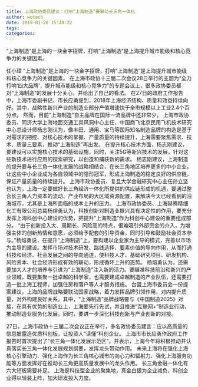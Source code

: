 ```yaml
---
title: 上海政协委员建议：打响“上海制造”要联动长三角一体化
author: wetech
date: 2019-01-28 15:40:22
tags: 
categories: 
---
```

“上海制造”是上海的一块金字招牌，打响“上海制造”是上海提升城市能级和核心竞争力的关键因素。
<!-- more -->
任小璋
“上海制造”是上海的一块金字招牌，打响“上海制造”是上海提升城市能级和核心竞争力的关键因素。
在上海市政协十三届二次会议28日举行的主题为“全力打响‘四大品牌’，提升城市能级和核心竞争力”的专题会议上，很多政协委员都对“上海制造”的发展十分关心，并给出了自己的看法。
在27日的政府工作报告中，上海市委副书记、市长应勇提到，2018年上海经济结构、质量和效益持续向好。其中，战略性新兴产业的制造业部分产值增速快于全市规模以上工业2.4个百分点。
然而，目前“上海制造”自主品牌在国际一流品牌中还非常少。
上海市政协委员、同济大学上海地面交通工具风洞中心主任、中国商飞北京民用飞机技术研究中心总设计师杨志刚认为，像丰田、通用、宝马等国际知名制造品牌的构造是基于对需求的把控、对核心技术的掌握、产量质量的持续提升，上海需要聚焦需求、技术、质量三要素，推动“上海制造”再出发。
在提升核心技术方面，杨志刚建议，要建设可以实施核心技术的基础设施，同时，关注5G等新兴技术的发展，针对这些新技术进行应用的探索研究，以创造和捕获新的需求。
杨志刚建议，上海制造的提升要与长三角一体化发展的战略相结合，在长三角地区培养更多的中小企业，让这些中小企业成为各自领域中的隐形冠军，形成上海制造的稳定良好的供应链，保证产量质量的持续提升。
上海市政协委员、复旦大学金融研究中心主任孙立坚也认为，上海一定要做好长三角经济一体化所提供的供应链形成的机遇，要通过整合长三角人力资本的流动、产业布局的大区域资源配置，来解决今天已经看到的沿海城市，尤其是上海所面临的成本上升的压力。
上海市政协委员、上海赫腾精细化工有限公司总裁杨熔勇认为，科技创新对制造业振兴具有决定性的作用，要充分发挥上海科创中心建设的优势，把提升“上海制造”作为科创中心建设的重要组成部分。
“由于创新投入大、周期长、风险高的特点，很难吸引外部资金的介入，为增强主体的创新热情和意愿，必须给予配套的引导资金，同时引导和鼓励社会资本参与。”杨熔勇说，在提升“上海制造”上，要构建以企业家为主导的模式，完善以市场为主导的建设。发挥市场对技术研发、路线选择、要素价值的导向作用，从而打通科技和经济、社会发展之间的导向通道，使科技人才、基础研究项目、研发机构、风险资本、社会经济形成有效的联动，形成循环上升的态势。
杨熔勇认为，还需要加大人才的培养与引进为“上海制造”注入新的活力。要瞄准科技前沿和新兴的产业领域，既要集聚一批卓越的科学家，也需要建成卓越制造的产业队伍，还需要打造一批上海工程师，加强住房和落户等人才服务措施。
台盟上海市委员会一份提案建议，上海的品牌战略要联动国家战略，着力发挥品牌引领作用，对内提升质量，对外构建良好关系。其中，“上海制造”品牌战略要与《中国制造2025》对接，在具有优势的制造业上，上海要先行先试，并且推进“互联网+”制造业行动，推动制造业服务化发展。同时，要进一步深化科技创新与产业创新的对接。
 
 
27日，上海市政协十三届二次会议正在举行，多名政协委员建言：应以高质量的信息披露造优质科创板，让投资人“读懂”科创企业。
上海市市长应勇作政府工作报告时首次提出了“长三角一体化发展示范区”。并表示，上海今年将积极推动并认真落实长三角一体化发展规划纲要，发挥龙头带动作用。
未来上海将在强化上海核心引擎动力、强化上海作为长三角核心城市的向心力和辐射力、强化上海服务功能等方面发挥好在推动长三角更高质量发展中的龙头作用。
长三角金融一体化有六大短板需要补足。
上海是科技型企业的聚集地，真金白银为企业减负，科创企业得以轻装上阵，加大研发投入力度。
